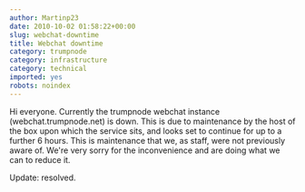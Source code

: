 ```yaml
---
author: Martinp23
date: 2010-10-02 01:58:22+00:00
slug: webchat-downtime
title: Webchat downtime
category: trumpnode
category: infrastructure
category: technical
imported: yes
robots: noindex
---
```

Hi everyone.
Currently the trumpnode webchat instance (webchat.trumpnode.net) is down. This is due to maintenance by the host of the box upon which the service sits, and looks set to continue for up to a further 6 hours.
This is maintenance that we, as staff, were not previously aware of.
We're very sorry for the inconvenience and are doing what we can to reduce it.

Update: resolved.
